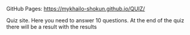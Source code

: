 GitHub Pages:
https://mykhailo-shokun.github.io/QUIZ/

Quiz site. Here you need to answer 10 questions. At the end of the quiz there will be a result with the results
